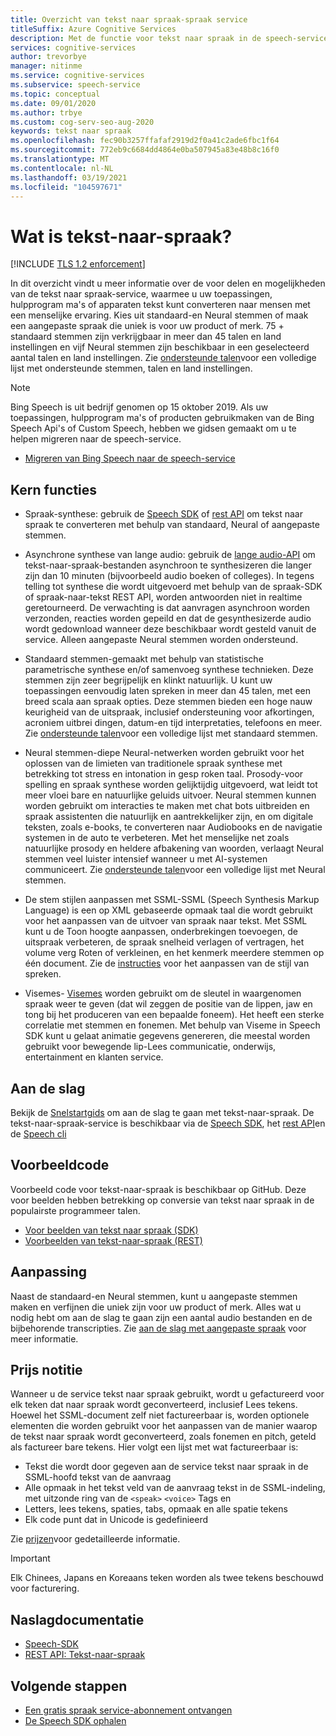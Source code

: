 ```yaml
---
title: Overzicht van tekst naar spraak-spraak service
titleSuffix: Azure Cognitive Services
description: Met de functie voor tekst naar spraak in de speech-service kunt u uw toepassingen, hulpprogram ma's of apparaten gebruiken om tekst te converteren naar natuurlijke menselijke-achtige gesynthesizerde spraak. Dit artikel bevat een overzicht van de voor delen en mogelijkheden van de tekst naar spraak-service.
services: cognitive-services
author: trevorbye
manager: nitinme
ms.service: cognitive-services
ms.subservice: speech-service
ms.topic: conceptual
ms.date: 09/01/2020
ms.author: trbye
ms.custom: cog-serv-seo-aug-2020
keywords: tekst naar spraak
ms.openlocfilehash: fec90b3257ffafaf2919d2f0a41c2ade6fbc1f64
ms.sourcegitcommit: 772eb9c6684dd4864e0ba507945a83e48b8c16f0
ms.translationtype: MT
ms.contentlocale: nl-NL
ms.lasthandoff: 03/19/2021
ms.locfileid: "104597671"
---
```

# <a name="what-is-text-to-speech"></a>Wat is tekst-naar-spraak?

[!INCLUDE [TLS 1.2 enforcement](../../../includes/cognitive-services-tls-announcement.md)]

In dit overzicht vindt u meer informatie over de voor delen en mogelijkheden van de tekst naar spraak-service, waarmee u uw toepassingen, hulpprogram ma's of apparaten tekst kunt converteren naar mensen met een menselijke ervaring. Kies uit standaard-en Neural stemmen of maak een aangepaste spraak die uniek is voor uw product of merk. 75 + standaard stemmen zijn verkrijgbaar in meer dan 45 talen en land instellingen en vijf Neural stemmen zijn beschikbaar in een geselecteerd aantal talen en land instellingen. Zie [ondersteunde talen](language-support.md#text-to-speech)voor een volledige lijst met ondersteunde stemmen, talen en land instellingen.

> [!NOTE]
> Bing Speech is uit bedrijf genomen op 15 oktober 2019. Als uw toepassingen, hulpprogram ma's of producten gebruikmaken van de Bing Speech Api's of Custom Speech, hebben we gidsen gemaakt om u te helpen migreren naar de speech-service.
> - [Migreren van Bing Speech naar de speech-service](how-to-migrate-from-bing-speech.md)

## <a name="core-features"></a>Kern functies

* Spraak-synthese: gebruik de [Speech SDK](./get-started-text-to-speech.md) of [rest API](rest-text-to-speech.md) om tekst naar spraak te converteren met behulp van standaard, Neural of aangepaste stemmen.

* Asynchrone synthese van lange audio: gebruik de [lange audio-API](long-audio-api.md) om tekst-naar-spraak-bestanden asynchroon te synthesizeren die langer zijn dan 10 minuten (bijvoorbeeld audio boeken of colleges). In tegens telling tot synthese die wordt uitgevoerd met behulp van de spraak-SDK of spraak-naar-tekst REST API, worden antwoorden niet in realtime geretourneerd. De verwachting is dat aanvragen asynchroon worden verzonden, reacties worden gepeild en dat de gesynthesizerde audio wordt gedownload wanneer deze beschikbaar wordt gesteld vanuit de service. Alleen aangepaste Neural stemmen worden ondersteund.

* Standaard stemmen-gemaakt met behulp van statistische parametrische synthese en/of samenvoeg synthese technieken. Deze stemmen zijn zeer begrijpelijk en klinkt natuurlijk. U kunt uw toepassingen eenvoudig laten spreken in meer dan 45 talen, met een breed scala aan spraak opties. Deze stemmen bieden een hoge nauw keurigheid van de uitspraak, inclusief ondersteuning voor afkortingen, acroniem uitbrei dingen, datum-en tijd interpretaties, telefoons en meer. Zie [ondersteunde talen](language-support.md#text-to-speech)voor een volledige lijst met standaard stemmen.

* Neural stemmen-diepe Neural-netwerken worden gebruikt voor het oplossen van de limieten van traditionele spraak synthese met betrekking tot stress en intonation in gesp roken taal. Prosody-voor spelling en spraak synthese worden gelijktijdig uitgevoerd, wat leidt tot meer vloei bare en natuurlijke geluids uitvoer. Neural stemmen kunnen worden gebruikt om interacties te maken met chat bots uitbreiden en spraak assistenten die natuurlijk en aantrekkelijker zijn, en om digitale teksten, zoals e-books, te converteren naar Audiobooks en de navigatie systemen in de auto te verbeteren. Met het menselijke net zoals natuurlijke prosody en heldere afbakening van woorden, verlaagt Neural stemmen veel luister intensief wanneer u met AI-systemen communiceert. Zie [ondersteunde talen](language-support.md#text-to-speech)voor een volledige lijst met Neural stemmen.

* De stem stijlen aanpassen met SSML-SSML (Speech Synthesis Markup Language) is een op XML gebaseerde opmaak taal die wordt gebruikt voor het aanpassen van de uitvoer van spraak naar tekst. Met SSML kunt u de Toon hoogte aanpassen, onderbrekingen toevoegen, de uitspraak verbeteren, de spraak snelheid verlagen of vertragen, het volume verg Roten of verkleinen, en het kenmerk meerdere stemmen op één document. Zie de [instructies](speech-synthesis-markup.md) voor het aanpassen van de stijl van spreken.

* Visemes- [Visemes](how-to-speech-synthesis-viseme.md) worden gebruikt om de sleutel in waargenomen spraak weer te geven (dat wil zeggen de positie van de lippen, jaw en tong bij het produceren van een bepaalde foneem). Het heeft een sterke correlatie met stemmen en fonemen. Met behulp van Viseme in Speech SDK kunt u gelaat animatie gegevens genereren, die meestal worden gebruikt voor bewegende lip-Lees communicatie, onderwijs, entertainment en klanten service. 

## <a name="get-started"></a>Aan de slag

Bekijk de [Snelstartgids](get-started-text-to-speech.md) om aan de slag te gaan met tekst-naar-spraak. De tekst-naar-spraak-service is beschikbaar via de [Speech SDK](speech-sdk.md), het [rest API](rest-text-to-speech.md)en de [Speech cli](spx-overview.md)

## <a name="sample-code"></a>Voorbeeldcode

Voorbeeld code voor tekst-naar-spraak is beschikbaar op GitHub. Deze voor beelden hebben betrekking op conversie van tekst naar spraak in de populairste programmeer talen.

- [Voor beelden van tekst naar spraak (SDK)](https://github.com/Azure-Samples/cognitive-services-speech-sdk)
- [Voorbeelden van tekst-naar-spraak (REST)](https://github.com/Azure-Samples/Cognitive-Speech-TTS)

## <a name="customization"></a>Aanpassing

Naast de standaard-en Neural stemmen, kunt u aangepaste stemmen maken en verfijnen die uniek zijn voor uw product of merk. Alles wat u nodig hebt om aan de slag te gaan zijn een aantal audio bestanden en de bijbehorende transcripties. Zie [aan de slag met aangepaste spraak](how-to-custom-voice.md) voor meer informatie.

## <a name="pricing-note"></a>Prijs notitie

Wanneer u de service tekst naar spraak gebruikt, wordt u gefactureerd voor elk teken dat naar spraak wordt geconverteerd, inclusief Lees tekens. Hoewel het SSML-document zelf niet factureerbaar is, worden optionele elementen die worden gebruikt voor het aanpassen van de manier waarop de tekst naar spraak wordt geconverteerd, zoals fonemen en pitch, geteld als factureer bare tekens. Hier volgt een lijst met wat factureerbaar is:

- Tekst die wordt door gegeven aan de service tekst naar spraak in de SSML-hoofd tekst van de aanvraag
- Alle opmaak in het tekst veld van de aanvraag tekst in de SSML-indeling, met uitzonde ring van de `<speak>` `<voice>` Tags en
- Letters, lees tekens, spaties, tabs, opmaak en alle spatie tekens
- Elk code punt dat in Unicode is gedefinieerd

Zie [prijzen](https://azure.microsoft.com/pricing/details/cognitive-services/speech-services/)voor gedetailleerde informatie.

> [!IMPORTANT]
> Elk Chinees, Japans en Koreaans teken worden als twee tekens beschouwd voor facturering.

## <a name="reference-docs"></a>Naslagdocumentatie

- [Speech-SDK](speech-sdk.md)
- [REST API: Tekst-naar-spraak](rest-text-to-speech.md)

## <a name="next-steps"></a>Volgende stappen

- [Een gratis spraak service-abonnement ontvangen](overview.md#try-the-speech-service-for-free)
- [De Speech SDK ophalen](speech-sdk.md)
